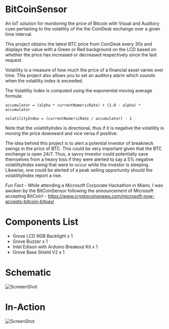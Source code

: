 BitCoinSensor
=============

An IoT solution for monitoring the price of Bitcoin with Visual and Auditory cues pertaining to the volatility of the the CoinDesk exchange over a given time interval.     

This project obtains the latest BTC price from CoinDesk every 30s and displays the value with a Green or Red background on the LCD based on whether the price has increased or decreased respectively since the last request.

Volatility is a measure of how much the price of a financial asset varies over time. This project also allows you to set an auditory alarm which sounds when the volatility index is exceeded. 

The Volatility Index is computed using the exponential moving average formula:

`accumulator = (alpha * currentNumericRate) + (1.0 - alpha) * accumulator`

`volatilityIndex = (currentNumericRate / accumulator) - 1`

Note that the volatilityIndex is directional, thus if it is negative the volatility is moving the price downward and vice versa if positive.  

The idea behind this project is to alert a potential investor of breakneck swings in the price of BTC.  This could be very important given that the BTC exchange is open 24/7.  Thus, a savvy investor could potentially save themselves from a heavy loss if they were alerted to say a 5% negative volatilityIndex swing that were to occur while the investor is sleeping.  Likewise, one could be alerted of a peak selling opportunity should the volatilityIndex report a rise.  

*Fun Fact* - While attending a Microsoft Corporate Hackathon in Miami, I was awoken by the BitCoinSensor following the announcement of Microsoft accepting BitCoin! - https://www.cryptocoinsnews.com/microsoft-now-accepts-bitcoin-bitpay/

Components List
===============
* Grove LCD RGB Backlight x 1  
* Grove Buzzer x 1  
* Intel Edison with Arduino Breakout Kit x 1  
* Grove Base Shield V2 x 1 

Schematic
========
![ScreeenShot](http://i.imgur.com/IEt8H17.png)

In-Action
=========
![ScreenShot](http://giant.gfycat.com/BlondExemplaryKoala.gif)

